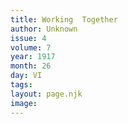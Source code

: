 ```yaml
---
title: Working  Together
author: Unknown
issue: 4
volume: 7
year: 1917
month: 26
day: VI
tags:
layout: page.njk
image:
---
```


